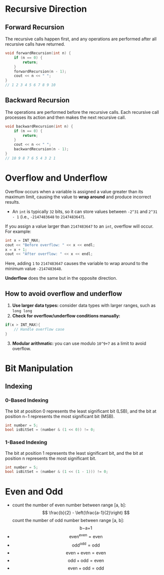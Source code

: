 # Recursive Direction
## Forward Recursion
The recursive calls happen first, and any operations are performed after all recursive calls have returned.
```cpp
void forwardRecursion(int n) {
    if (n == 0) { 
        return;
    }
    forwardRecursion(n - 1);
    cout << n << " ";
}
// 1 2 3 4 5 6 7 8 9 10
```
## Backward Recursion
The operations are performed before the recursive calls. Each recursive call processes its action and then makes the next recursive call.
```cpp
void backwardRecursion(int n) {
    if (n == 0) {
        return;
    }
    cout << n << " ";
    backwardRecursion(n - 1);
}
// 10 9 8 7 6 5 4 3 2 1 
```

# Overflow and Underflow
Overflow occurs when a variable is assigned a value greater than its maximum limit, causing the value to __wrap around__ and produce incorrect results.

- An `int` is typically `32` bits, so it can store values between `-2^31` and `2^31 - 1` (i.e., `-2147483648` to `2147483647`).

If you assign a value larger than `2147483647` to an `int`, overflow will occur. For example:

```cpp
int x = INT_MAX;
cout << "Before overflow: " << x << endl;
x = x + 1;
cout << "After overflow: " << x << endl; 
```

Here, adding `1` to `2147483647` causes the variable to wrap around to the minimum value `-2147483648`.

__Underflow__ does the same but in the opposite direction.

## How to avoid overflow and underflow
1. __Use larger data types:__ consider data types with larger ranges, such as `long long`
2. __Check for overflow/underflow conditions manually:__
```cpp
if(x > INT_MAX){
    // Handle overflow case
}
```
3. __Modular arithmatic:__ you can use modulo `10^9+7` as a limit to avoid overflow.

# Bit Manipulation
## Indexing
### 0-Based Indexing
The bit at position 0 represents the least significant bit (LSB), and the bit at position n−1 represents the most significant bit (MSB).
```cpp
int number = 5;
bool isBitSet = (number & (1 << 0)) != 0;
```
### 1-Based Indexing
The bit at position 1 represents the least significant bit, and the bit at position n represents the most significant bit.
```cpp
int number = 5;
bool isBitSet = (number & (1 << (1 - 1))) != 0;
```
# Even and Odd
- count the number of even number between range [a, b]:
    $$ \frac{b}{2} - \left(\frac{a-1}{2}\right) $$
  count the number of odd number between range [a, b]:
    $$ \text{b−a+1} $$
- $$ \text{even}^{\text{even}}=\text{even} $$
- $$ \text{odd}^{\text{odd}}=\text{odd} $$
- $$ \text{even}+{\text{even}}=\text{even} $$
- $$ \text{odd}+{\text{odd}}=\text{even} $$
- $$ \text{even}+{\text{odd}}=\text{odd} $$